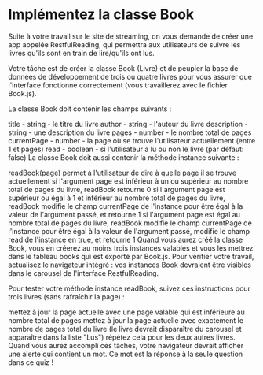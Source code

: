 # Implémentez la classe Book

Suite à votre travail sur le site de streaming, on vous demande de créer une app appelée RestfulReading, qui permettra aux utilisateurs de suivre les livres qu'ils sont en train de lire/qu'ils ont lus.

Votre tâche est de créer la classe Book (Livre) et de peupler la base de données de développement de trois ou quatre livres pour vous assurer que l'interface fonctionne correctement (vous travaillerez avec le fichier Book.js).

La classe Book doit contenir les champs suivants :

title - string - le titre du livre
author - string - l'auteur du livre
description - string - une description du livre
pages - number - le nombre total de pages
currentPage - number - la page où se trouve l'utilisateur actuellement (entre 1 et pages)
read - boolean - si l'utilisateur a lu ou non le livre (par défaut: false)
La classe Book doit aussi contenir la méthode instance suivante :

readBook(page)
permet à l'utilisateur de dire à quelle page il se trouve actuellement
si l'argument page est inférieur à un ou supérieur au nombre total de pages du livre, readBook retourne 0
si l'argument page est supérieur ou égal à 1 et inférieur au nombre total de pages du livre, readBook modifie le champ currentPage de l'instance pour être égal à la valeur de l'argument passé, et retourne 1
si l'argument page est égal au nombre total de pages du livre, readBook modifie le champ currentPage de l'instance pour être égal à la valeur de l'argument passé, modifie le champ read de l'instance en true, et retourne 1
Quand vous aurez créé la classe Book, vous en créerez au moins trois instances valables et vous les mettrez dans le tableau books qui est exporté par Book.js. Pour vérifier votre travail, actualisez le navigateur intégré : vos instances Book devraient être visibles dans le carousel de l'interface RestfulReading.

Pour tester votre méthode instance readBook, suivez ces instructions pour trois livres (sans rafraîchir la page) :

mettez à jour la page actuelle avec une page valable qui est inférieure au nombre total de pages
mettez à jour la page actuelle avec exactement le nombre de pages total du livre (le livre devrait disparaître du carousel et apparaître dans la liste "Lus")
répétez cela pour les deux autres livres.
Quand vous aurez accompli ces tâches, votre navigateur devrait afficher une alerte qui contient un mot. Ce mot est la réponse à la seule question dans ce quiz !
